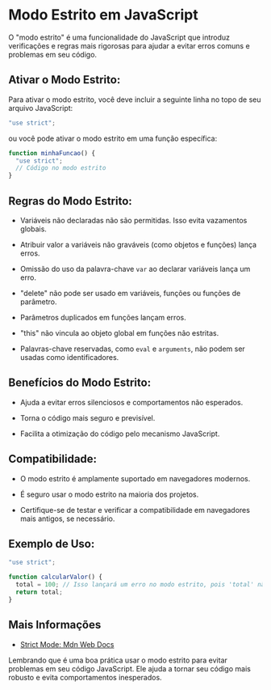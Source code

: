 # **Modo Estrito em JavaScript**

O "modo estrito" é uma funcionalidade do JavaScript que introduz verificações e regras mais rigorosas para ajudar a evitar erros comuns e problemas em seu código. 

## **Ativar o Modo Estrito:**
   Para ativar o modo estrito, você deve incluir a seguinte linha no topo de seu arquivo JavaScript:

   ```javascript
   "use strict";
   ```

   ou você pode ativar o modo estrito em uma função específica:

   ```javascript
   function minhaFuncao() {
     "use strict";
     // Código no modo estrito
   }
   ```

## **Regras do Modo Estrito:**

   - Variáveis não declaradas não são permitidas. Isso evita vazamentos globais.

   - Atribuir valor a variáveis não graváveis (como objetos e funções) lança erros.

   - Omissão do uso da palavra-chave `var` ao declarar variáveis lança um erro.

   - "delete" não pode ser usado em variáveis, funções ou funções de parâmetro.

   - Parâmetros duplicados em funções lançam erros.

   - "this" não vincula ao objeto global em funções não estritas.

   - Palavras-chave reservadas, como `eval` e `arguments`, não podem ser usadas como identificadores.

## **Benefícios do Modo Estrito:**

   - Ajuda a evitar erros silenciosos e comportamentos não esperados.

   - Torna o código mais seguro e previsível.

   - Facilita a otimização do código pelo mecanismo JavaScript.

## **Compatibilidade:**

   - O modo estrito é amplamente suportado em navegadores modernos.

   - É seguro usar o modo estrito na maioria dos projetos.

   - Certifique-se de testar e verificar a compatibilidade em navegadores mais antigos, se necessário.

## **Exemplo de Uso:**

   ```javascript
   "use strict";

   function calcularValor() {
     total = 100; // Isso lançará um erro no modo estrito, pois 'total' não foi declarado.
     return total;
   }
   ```

## Mais Informações

- [Strict Mode: Mdn Web Docs](https://developer.mozilla.org/pt-BR/docs/Web/JavaScript/Reference/Strict_mode)


Lembrando que é uma boa prática usar o modo estrito para evitar problemas em seu código JavaScript. Ele ajuda a tornar seu código mais robusto e evita comportamentos inesperados.